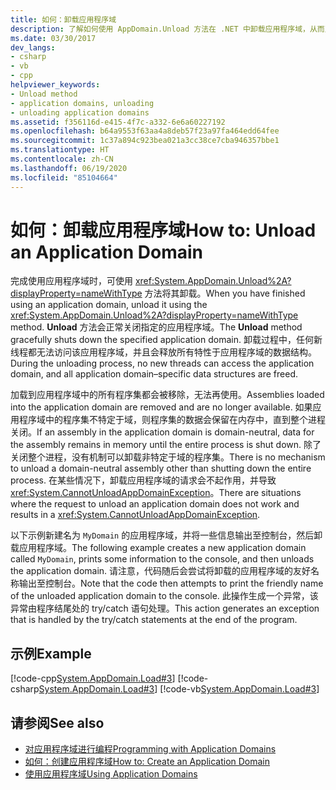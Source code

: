 ```yaml
---
title: 如何：卸载应用程序域
description: 了解如何使用 AppDomain.Unload 方法在 .NET 中卸载应用程序域，从而正常关闭指定的应用程序域。
ms.date: 03/30/2017
dev_langs:
- csharp
- vb
- cpp
helpviewer_keywords:
- Unload method
- application domains, unloading
- unloading application domains
ms.assetid: f356116d-e415-4f7c-a332-6e6a60227192
ms.openlocfilehash: b64a9553f63aa4a8deb57f23a97fa464edd64fee
ms.sourcegitcommit: 1c37a894c923bea021a3cc38ce7cba946357bbe1
ms.translationtype: HT
ms.contentlocale: zh-CN
ms.lasthandoff: 06/19/2020
ms.locfileid: "85104664"
---
```

# <a name="how-to-unload-an-application-domain"></a><span data-ttu-id="5f875-103">如何：卸载应用程序域</span><span class="sxs-lookup"><span data-stu-id="5f875-103">How to: Unload an Application Domain</span></span>
<span data-ttu-id="5f875-104">完成使用应用程序域时，可使用 <xref:System.AppDomain.Unload%2A?displayProperty=nameWithType> 方法将其卸载。</span><span class="sxs-lookup"><span data-stu-id="5f875-104">When you have finished using an application domain, unload it using the <xref:System.AppDomain.Unload%2A?displayProperty=nameWithType> method.</span></span> <span data-ttu-id="5f875-105">**Unload** 方法会正常关闭指定的应用程序域。</span><span class="sxs-lookup"><span data-stu-id="5f875-105">The **Unload** method gracefully shuts down the specified application domain.</span></span> <span data-ttu-id="5f875-106">卸载过程中，任何新线程都无法访问该应用程序域，并且会释放所有特性于应用程序域的数据结构。</span><span class="sxs-lookup"><span data-stu-id="5f875-106">During the unloading process, no new threads can access the application domain, and all application domain–specific data structures are freed.</span></span>  
  
 <span data-ttu-id="5f875-107">加载到应用程序域中的所有程序集都会被移除，无法再使用。</span><span class="sxs-lookup"><span data-stu-id="5f875-107">Assemblies loaded into the application domain are removed and are no longer available.</span></span> <span data-ttu-id="5f875-108">如果应用程序域中的程序集不特定于域，则程序集的数据会保留在内存中，直到整个进程关闭。</span><span class="sxs-lookup"><span data-stu-id="5f875-108">If an assembly in the application domain is domain-neutral, data for the assembly remains in memory until the entire process is shut down.</span></span> <span data-ttu-id="5f875-109">除了关闭整个进程，没有机制可以卸载非特定于域的程序集。</span><span class="sxs-lookup"><span data-stu-id="5f875-109">There is no mechanism to unload a domain-neutral assembly other than shutting down the entire process.</span></span> <span data-ttu-id="5f875-110">在某些情况下，卸载应用程序域的请求会不起作用，并导致 <xref:System.CannotUnloadAppDomainException>。</span><span class="sxs-lookup"><span data-stu-id="5f875-110">There are situations where the request to unload an application domain does not work and results in a <xref:System.CannotUnloadAppDomainException>.</span></span>  
  
 <span data-ttu-id="5f875-111">以下示例新建名为 `MyDomain` 的应用程序域，并将一些信息输出至控制台，然后卸载应用程序域。</span><span class="sxs-lookup"><span data-stu-id="5f875-111">The following example creates a new application domain called `MyDomain`, prints some information to the console, and then unloads the application domain.</span></span> <span data-ttu-id="5f875-112">请注意，代码随后会尝试将卸载的应用程序域的友好名称输出至控制台。</span><span class="sxs-lookup"><span data-stu-id="5f875-112">Note that the code then attempts to print the friendly name of the unloaded application domain to the console.</span></span> <span data-ttu-id="5f875-113">此操作生成一个异常，该异常由程序结尾处的 try/catch 语句处理。</span><span class="sxs-lookup"><span data-stu-id="5f875-113">This action generates an exception that is handled by the try/catch statements at the end of the program.</span></span>  
  
## <a name="example"></a><span data-ttu-id="5f875-114">示例</span><span class="sxs-lookup"><span data-stu-id="5f875-114">Example</span></span>  
 [!code-cpp[System.AppDomain.Load#3](../../../samples/snippets/cpp/VS_Snippets_CLR_System/system.appdomain.load/cpp/source3.cpp#3)]
 [!code-csharp[System.AppDomain.Load#3](../../../samples/snippets/csharp/VS_Snippets_CLR_System/system.appdomain.load/cs/source3.cs#3)]
 [!code-vb[System.AppDomain.Load#3](../../../samples/snippets/visualbasic/VS_Snippets_CLR_System/system.appdomain.load/vb/source3.vb#3)]  
  
## <a name="see-also"></a><span data-ttu-id="5f875-115">请参阅</span><span class="sxs-lookup"><span data-stu-id="5f875-115">See also</span></span>

- [<span data-ttu-id="5f875-116">对应用程序域进行编程</span><span class="sxs-lookup"><span data-stu-id="5f875-116">Programming with Application Domains</span></span>](application-domains.md#programming-with-application-domains)
- [<span data-ttu-id="5f875-117">如何：创建应用程序域</span><span class="sxs-lookup"><span data-stu-id="5f875-117">How to: Create an Application Domain</span></span>](how-to-create-an-application-domain.md)
- [<span data-ttu-id="5f875-118">使用应用程序域</span><span class="sxs-lookup"><span data-stu-id="5f875-118">Using Application Domains</span></span>](use.md)
